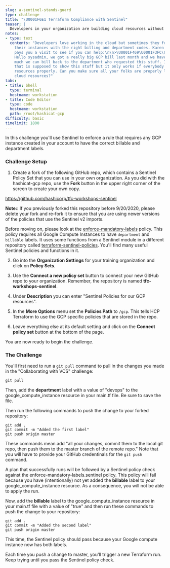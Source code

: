 ```yaml
---
slug: a-sentinel-stands-guard
type: challenge
title: "\U0001F6E1️ Terraform Compliance with Sentinel"
teaser: |
  Developers in your organization are building cloud resources without labeling them properly. You need a way to enforce labeling on all your GCP instances that are built with Terraform. Meet Sentinel, the governance engine for Terraform.
notes:
- type: text
  contents: "Developers love working in the cloud but sometimes they forget to tag
    their instances with the right billing and department codes. Karen from finance
    pays you a visit to see if you can help:\n\n>\U0001F469\U0001F3FC‍\U0001F4BC\U0001F4C8
    Hello sysadmin, we got a really big GCP bill last month and we have no idea how
    much we can bill back to the department who requested this stuff. I have a report
    that is supposed to show this stuff but it only works if everybody labels their
    resources properly. Can you make sure all your folks are properly labeling their
    cloud resources?"
tabs:
- title: Shell
  type: terminal
  hostname: workstation
- title: Code Editor
  type: code
  hostname: workstation
  path: /root/hashicat-gcp
difficulty: basic
timelimit: 1800
---
```

In this challenge you'll use Sentinel to enforce a rule that requires any GCP instance created in your account to have the correct billable and department labels.

### Challenge Setup

1. Create a fork of the following GitHub repo, which contains a Sentinel Policy Set that you can use in your own organization. As you did with the hashicat-gcp repo, use the **Fork** button in the upper right corner of the screen to create your own copy.

https://github.com/hashicorp/tfc-workshops-sentinel

**Note:**: If you previously forked this repository before 9/20/2020, please delete your fork and re-fork it to ensure that you are using newer versions of the policies that use the Sentinel v2 imports.

Before moving on, please look at the [enforce-mandatory-labels](https://github.com/hashicorp/tfc-workshops-sentinel/blob/master/gcp/enforce-mandatory-labels.sentinel) policy. This policy requires all Google Compute Instances to have `department` and `billable` labels. It uses some functions from a Sentinel module in a different repository called [terraform-sentinel-policies](https://github.com/hashicorp/terraform-sentinel-policies). You'll find many useful Sentinel policies and functions in it.

2. Go into the **Organization Settings** for your training organization and click on **Policy Sets**.

3. Use the **Connect a new policy set** button to connect your new GitHub repo to your organization. Remember, the repository is named **tfc-workshops-sentinel**.

4. Under **Description** you can enter "Sentinel Policies for our GCP resources".

5. In the **More Options** menu set the **Policies Path** to `/gcp`. This tells HCP Terraform to use the GCP specific policies that are stored in the repo.

6. Leave everything else at its default setting and click on the **Connect policy set** button at the bottom of the page.

You are now ready to begin the challenge.

### The Challenge

You'll first need to run a `git pull` command to pull in the changes you made in the "Collaborating with VCS" challenge:

```
git pull
```

Then, add the **department** label with a value of "devops" to the google_compute_instance resource in your main.tf file. Be sure to save the file.

Then run the following commands to push the change to your forked repository:

```
git add .
git commit -m "Added the first label"
git push origin master
```

These commands mean add "all your changes, commit them to the local git repo, then push them to the master branch of the remote repo." Note that you will have to provide your GitHub credentinals for the `git push` command.

A plan that successfully runs will be followed by a Sentinel policy check against the enforce-mandatory-labels.sentinel policy. This policy will fail because you have (intentionally) not yet added the **billable** label to your google_compute_instance resource. As a consequence, you will not be able to apply the run.

Now, add the **billable** label to the google_compute_instance resource in your main.tf file with a value of "true" and then run these commands to push the change to your repository:

```
git add .
git commit -m "Added the second label"
git push origin master
```

This time, the Sentinel policy should pass because your Google compute instance now has both labels.

Each time you push a change to master, you'll trigger a new Terraform run. Keep trying until you pass the Sentinel policy check.